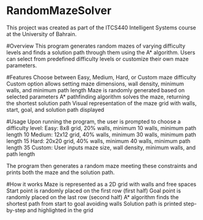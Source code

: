 # RandomMazeSolver
This project was created as part of the ITCS440 Intelligent Systems course at the University of Bahrain.

#Overview
This program generates random mazes of varying difficulty levels and finds a solution path through them using the A* algorithm. Users can select from predefined difficulty levels or customize their own maze parameters.

#Features
Choose between Easy, Medium, Hard, or Custom maze difficulty
Custom option allows setting maze dimensions, wall density, minimum walls, and minimum path length
Maze is randomly generated based on selected parameters
A* pathfinding algorithm solves the maze, returning the shortest solution path
Visual representation of the maze grid with walls, start, goal, and solution path displayed

#Usage
Upon running the program, the user is prompted to choose a difficulty level:
Easy: 8x8 grid, 20% walls, minimum 10 walls, minimum path length 10
Medium: 12x12 grid, 40% walls, minimum 30 walls, minimum path length 15
Hard: 20x20 grid, 40% walls, minimum 40 walls, minimum path length 35
Custom: User inputs maze size, wall density, minimum walls, and path length

The program then generates a random maze meeting these constraints and prints both the maze and the solution path.

#How it works
Maze is represented as a 2D grid with walls and free spaces
Start point is randomly placed on the first row (first half)
Goal point is randomly placed on the last row (second half)
A* algorithm finds the shortest path from start to goal avoiding walls
Solution path is printed step-by-step and highlighted in the grid
